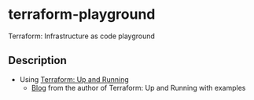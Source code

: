 # terraform-playground
Terraform: Infrastructure as code playground

## Description

- Using [Terraform: Up and Running](https://www.terraformupandrunning.com/)
  - [Blog](https://blog.gruntwork.io/a-comprehensive-guide-to-terraform-b3d32832baca#.b6sun4nkn) from the author of Terraform: Up and Running with examples
